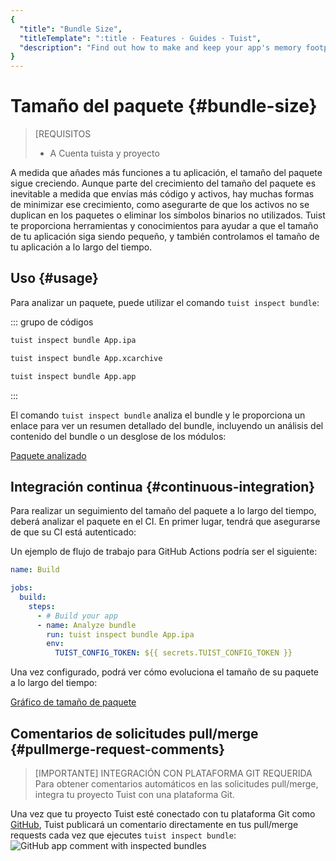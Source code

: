 ```yaml
---
{
  "title": "Bundle Size",
  "titleTemplate": ":title · Features · Guides · Tuist",
  "description": "Find out how to make and keep your app's memory footprint as small as possible."
}
---
```

# Tamaño del paquete {#bundle-size}

> [REQUISITOS
> - A <LocalizedLink href="/guides/server/accounts-and-projects">Cuenta tuista y
>   proyecto</LocalizedLink>

A medida que añades más funciones a tu aplicación, el tamaño del paquete sigue
creciendo. Aunque parte del crecimiento del tamaño del paquete es inevitable a
medida que envías más código y activos, hay muchas formas de minimizar ese
crecimiento, como asegurarte de que los activos no se duplican en los paquetes o
eliminar los símbolos binarios no utilizados. Tuist te proporciona herramientas
y conocimientos para ayudar a que el tamaño de tu aplicación siga siendo
pequeño, y también controlamos el tamaño de tu aplicación a lo largo del tiempo.

## Uso {#usage}

Para analizar un paquete, puede utilizar el comando `tuist inspect bundle`:

::: grupo de códigos
```bash [Analyze an .ipa]
tuist inspect bundle App.ipa
```
```bash [Analyze an .xcarchive]
tuist inspect bundle App.xcarchive
```
```bash [Analyze an app bundle]
tuist inspect bundle App.app
```
:::

El comando `tuist inspect bundle` analiza el bundle y le proporciona un enlace
para ver un resumen detallado del bundle, incluyendo un análisis del contenido
del bundle o un desglose de los módulos:

[Paquete analizado](/images/guides/features/bundle-size/analyzed-bundle.png)

## Integración continua {#continuous-integration}

Para realizar un seguimiento del tamaño del paquete a lo largo del tiempo,
deberá analizar el paquete en el CI. En primer lugar, tendrá que asegurarse de
que su CI está
<LocalizedLink href="/guides/integrations/continuous-integration#authentication">autenticado</LocalizedLink>:

Un ejemplo de flujo de trabajo para GitHub Actions podría ser el siguiente:

```yaml
name: Build

jobs:
  build:
    steps:
      - # Build your app
      - name: Analyze bundle
        run: tuist inspect bundle App.ipa
        env:
          TUIST_CONFIG_TOKEN: ${{ secrets.TUIST_CONFIG_TOKEN }}
```

Una vez configurado, podrá ver cómo evoluciona el tamaño de su paquete a lo
largo del tiempo:

[Gráfico de tamaño de
paquete](/images/guides/features/bundle-size/bundle-size-graph.png)

## Comentarios de solicitudes pull/merge {#pullmerge-request-comments}

> [IMPORTANTE] INTEGRACIÓN CON PLATAFORMA GIT REQUERIDA Para obtener comentarios
> automáticos en las solicitudes pull/merge, integra tu proyecto
> <LocalizedLink href="/guides/server/accounts-and-projects">Tuist</LocalizedLink>
> con una plataforma
> <LocalizedLink href="/guides/server/authentication">Git</LocalizedLink>.

Una vez que tu proyecto Tuist esté conectado con tu plataforma Git como
[GitHub](https://github.com), Tuist publicará un comentario directamente en tus
pull/merge requests cada vez que ejecutes `tuist inspect bundle`: ![GitHub app
comment with inspected
bundles](/images/guides/features/bundle-size/github-app-with-bundles.png)
